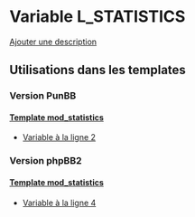 # Variable L_STATISTICS
[Ajouter une description](https://fa-tvars.appspot.com/var/L_STATISTICS)

## Utilisations dans les templates

### Version PunBB

#### [Template mod_statistics](punbb/mod_statistics.md)
* [Variable &agrave; la ligne 2](../punbb/mod_statistics.tpl#L2)

### Version phpBB2

#### [Template mod_statistics](subsilver/mod_statistics.md)
* [Variable &agrave; la ligne 4](../subsilver/mod_statistics.tpl#L4)